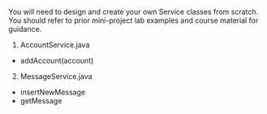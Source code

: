 You will need to design and create your own Service classes from scratch.
You should refer to prior mini-project lab examples and course material for guidance.

1. AccountService.java
- addAccount(account)

2. MessageService.java
- insertNewMessage
- getMessage